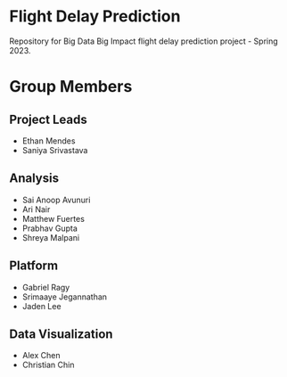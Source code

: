 # Flight Delay Prediction
Repository for Big Data Big Impact flight delay prediction project - Spring 2023.

# Group Members
## Project Leads
* Ethan Mendes
* Saniya Srivastava

## Analysis
* Sai Anoop Avunuri
* Ari Nair
* Matthew Fuertes
* Prabhav Gupta
* Shreya Malpani

## Platform
* Gabriel Ragy
* Srimaaye Jegannathan
* Jaden Lee

## Data Visualization
* Alex Chen
* Christian Chin
